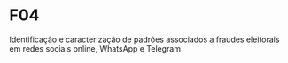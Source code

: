 # F04
Identificação e caracterização de padrões associados a fraudes eleitorais em redes sociais online, WhatsApp e Telegram
